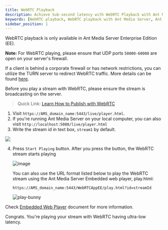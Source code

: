 ```yaml
---
title: WebRTC Playback
description: Achieve Sub-second latency with WebRTC Playback with Ant Media Server.
keywords: [WebRTC playback, WebRTC playback with Ant Media Server, Ant Media Server Documentation, Ant Media Server Tutorials]
sidebar_position: 1
---
```


WebRTC playback is only available in Ant Media Server Enterprise Edition (EE).

**Note:** For WebRTC playing, please ensure that UDP ports  `50000-60000`  are open on your server's firewall.

If a client is behind a corporate firewall or has network restrictions, you can utilize the TURN server to redirect WebRTC traffic. More details can be found [here](https://antmedia.io/docs/guides/advanced-usage/turn-instalation/coturn-quick-installation/).

Before you play a stream with WebRTC, please ensure the stream is broadcasting on the server.

> Quick Link: [Learn How to Publish with WebRTC](https://antmedia.io/docs/guides/publish-live-stream/webrtc/)

1. Visit ```https://AMS_domain_name:5443/live/player.html```.
2. If you're running Ant Media Server on your local computer, you can also visit ```http://localhost:5080/live/player.html```
3. Write the stream id in text box, ```stream1``` by default.

 ![](@site/static/img/playing-live-streams/webrtc-playing/webrtc-player.png)

4. Press ```Start Playing``` button. After you press the button, the WebRTC stream starts playing

   ![image](https://github.com/user-attachments/assets/7fece4b7-754d-4978-9a64-a6177f80b2d6)

   You can also use the URL format listed below to play the WebRTC stream using the Ant Media Server Embedded web player, play.html:

   `https://AMS_domain_name:5443/WebRTCAppEE/play.html?id=streamId`

   ![play-bunny](https://github.com/user-attachments/assets/7b479b66-7c2c-45cf-8f63-311e47c58db1)


Check [Embedded Web Player](https://antmedia.io/docs/guides/playing-live-stream/embedded-web-player/) document for more information.

Congrats. You're playing your stream with WebRTC having ultra-low latency.
